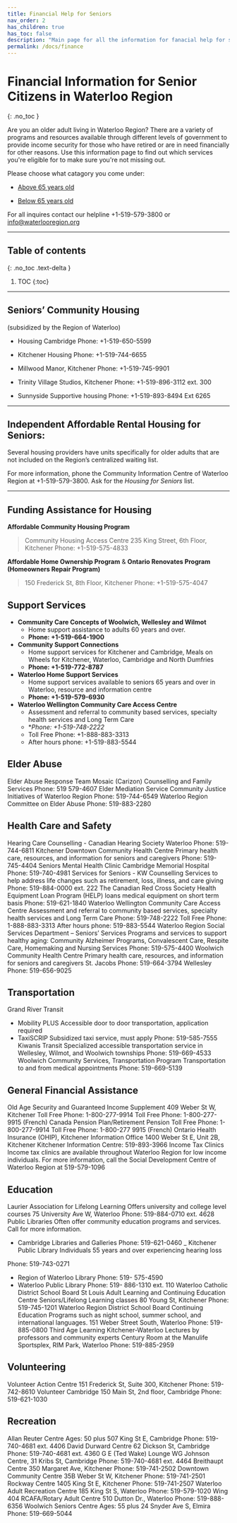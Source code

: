 ```yaml
---
title: Financial Help for Seniors
nav_order: 2
has_children: true
has_toc: false
description: "Main page for all the information for fanacial help for seniors in the Waterloo region"
permalink: /docs/finance
---
```


# Financial Information for Senior Citizens in Waterloo Region
{: .no_toc }

Are you an older adult living in Waterloo Region? There are a variety of programs and resources available through different levels of government to provide income security for those who have retired or are in need financially for other reasons. Use this information page to find out which services you're eligible for to make sure you're not missing out.

Please choose what catagory you come under:

- [Above 65 years old](./Above65.md)

- [Below 65 years old](./Below65.md)


For all inquires contact our helpline +1-519-579-3800 or [info@waterlooregion.org](mailto:info@waterlooregion.org)

---

## Table of contents
{: .no_toc .text-delta }

1. TOC
{:toc}

---
## Seniors’ Community Housing
(subsidized by the Region of Waterloo)

- Housing Cambridge Phone: +1-519-650-5599

- Kitchener Housing Phone: +1-519-744-6655

- Millwood Manor, Kitchener Phone: +1-519-745-9901

- Trinity Village Studios, Kitchener Phone: +1-519-896-3112 ext. 300

- Sunnyside Supportive housing Phone: +1-519-893-8494 Ext 6265
---
## Independent Affordable Rental Housing for Seniors:

Several housing providers have units specifically for older adults that are not included on the Region’s centralized waiting list. 

For more information, phone the Community Information Centre of Waterloo Region at +1-519-579-3800. 
Ask for the _Housing for Seniors_ list.

---
## Funding Assistance for Housing
**Affordable Community Housing Program**

>Community Housing Access Centre 235 King Street, 6th Floor, Kitchener Phone: +1-519-575-4833

**Affordable Home Ownership Program** & **Ontario Renovates Program (Homeowners Repair Program)**

>150 Frederick St, 8th Floor, Kitchener Phone: +1-519-575-4047


## Support Services
- **Community Care Concepts of Woolwich, Wellesley and Wilmot** 
  - Home support assistance to adults 60 years and over.
   - **Phone: +1-519-664-1900**
- **Community Support Connections** 
  - Home support services for Kitchener and Cambridge, Meals on Wheels for Kitchener, Waterloo, Cambridge and North Dumfries  
  - **Phone: +1-519-772-8787**
- **Waterloo Home Support Services**
  - Home support services available to seniors 65 years and over in Waterloo, resource and information centre
  - **Phone: +1-519-579-6930**
- **Waterloo Wellington Community Care Access Centre**
  - Assessment and referral to community based services, specialty health services and Long Term Care
  - **Phone: +1-519-748-2222*
  - Toll Free Phone: +1-888-883-3313 
  - After hours phone: +1-519-883-5544

## Elder Abuse
Elder Abuse Response Team
Mosaic (Carizon) Counselling and Family Services
Phone: 519 579-4607
Elder Mediation Service
Community Justice Initiatives of Waterloo Region
Phone: 519-744-6549
Waterloo Region Committee on Elder Abuse
Phone: 519-883-2280

## Health Care and Safety
Hearing Care Counselling - Canadian Hearing Society Waterloo
Phone: 519- 744-6811
Kitchener Downtown Community Health
Centre
Primary health care, resources, and information for seniors and caregivers Phone: 519-745-4404
Seniors Mental Health Clinic
Cambridge Memorial Hospital Phone: 519-740-4981
Services for Seniors - KW Counselling
Services to help address life changes such as retirement, loss, illness, and care giving Phone: 519-884-0000 ext. 222
The Canadian Red Cross Society
Health Equipment Loan Program (HELP) loans medical equipment on short term basis Phone: 519-621-1840
Waterloo Wellington Community Care Access Centre
Assessment and referral to community based services, specialty health services and Long Term Care
Phone: 519-748-2222
Toll Free Phone: 1-888-883-3313 After hours phone: 519-883-5544
Waterloo Region Social Services Department – Seniors’ Services Programs and services to support healthy aging: Community Alzheimer Programs, Convalescent Care, Respite Care, Homemaking and Nursing Services Phone: 519-575-4400
Woolwich Community Health Centre
Primary health care, resources, and information for seniors and caregivers St. Jacobs Phone: 519-664-3794 Wellesley Phone: 519-656-9025

## Transportation
Grand River Transit
- Mobility PLUS
Accessible door to door transportation, application required
-  TaxiSCRIP
Subsidized taxi service, must apply
Phone: 519-585-7555
Kiwanis Transit
Specialized accessible transportation service in Wellesley, Wilmot, and Woolwich townships Phone: 519-669-4533
Woolwich Community Services, Transportation Program Transportation to and from medical appointments Phone: 519-669-5139

## General Financial Assistance
Old Age Security and Guaranteed Income Supplement
409 Weber St W, Kitchener
Toll Free Phone: 1-800-277-9914
Toll Free Phone: 1-800-277-9915 (French)
Canada Pension Plan/Retirement Pension
Toll Free Phone: 1-800-277-9914
Toll Free Phone: 1-800-277 9915 (French)
Ontario Health Insurance (OHIP), Kitchener Information Office
1400 Weber St E, Unit 2B, Kitchener Kitchener Information Centre: 519-893-3966
Income Tax Clinics
Income tax clinics are available throughout Waterloo Region for low income individuals. For more information, call the Social Development Centre of Waterloo Region at 519-579-1096

## Education
Laurier Association for Lifelong Learning
Offers university and college level courses 75 University Ave W, Waterloo
Phone: 519-884-0710 ext. 4628
Public Libraries
Often offer community education programs and services. Call for more information.
- Cambridge Libraries and Galleries Phone: 519-621-0460
_ Kitchener Public Library
          Individuals 55 years and over experiencing hearing loss
 
Phone: 519-743-0271
- Region of Waterloo Library Phone: 519- 575-4590
- Waterloo Public Library
Phone: 519- 886-1310 ext. 110
Waterloo Catholic District School Board St Louis Adult Learning and Continuing Education Centre
Seniors/Lifelong Learning classes
80 Young St, Kitchener Phone: 519-745-1201
Waterloo Region District School Board Continuing Education
Programs such as night school, summer school, and international languages.
151 Weber Street South, Waterloo Phone: 519-885-0800
Third Age Learning Kitchener-Waterloo
Lectures by professors and community experts
Century Room at the Manulife Sportsplex, RIM Park, Waterloo
Phone: 519-885-2959

## Volunteering
Volunteer Action Centre
151 Frederick St, Suite 300, Kitchener Phone: 519-742-8610
Volunteer Cambridge
150 Main St, 2nd floor, Cambridge Phone: 519-621-1030 

## Recreation
Allan Reuter Centre
Ages: 50 plus
507 King St E, Cambridge Phone: 519-740-4681 ext. 4406
David Durward Centre
62 Dickson St, Cambridge Phone: 519-740-4681 ext. 4360
G E (Ted Wake) Lounge
WG Johnson Centre, 31 Kribs St, Cambridge Phone: 519-740-4681 ext. 4464
Breithaupt Centre
350 Margaret Ave, Kitchener Phone: 519-741-2502
Downtown Community Centre
35B Weber St W, Kitchener Phone: 519-741-2501
Rockway Centre
1405 King St E, Kitchener Phone: 519-741-2507
Waterloo Adult Recreation Centre
185 King St S, Waterloo Phone: 519-579-1020
Wing 404 RCAFA/Rotary Adult Centre
510 Dutton Dr., Waterloo Phone: 519-888-6356
Woolwich Seniors Centre
Ages: 55 plus
24 Snyder Ave S, Elmira Phone: 519-669-5044


